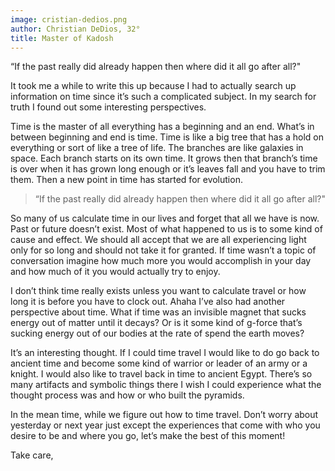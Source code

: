 ```yaml
---
image: cristian-dedios.png
author: Christian DeDios, 32°
title: Master of Kadosh
---
```


“If the past really did already happen then where did it all go after all?" 

It took me a while to write this up because I had to actually search up information on time since it’s such a complicated subject. In my search for truth I found out some interesting perspectives. 

Time is the master of all everything has a beginning and an end. What’s in between beginning and end is time. Time is like a big tree that has a hold on everything or sort of like a tree of life. The branches are like galaxies in space. Each branch starts on its own time. It grows then that branch’s time is over when it has grown long enough or it’s leaves fall and you have to trim them. Then a new point in time has started for evolution. 

> “If the past really did already happen then where did it all go after all?" 

So many of us calculate time in our lives and forget that all we have is now. Past or future doesn’t exist. Most of what happened to us is to some kind of cause and effect. We should all accept that we are all experiencing light only for so long and should not take it for granted. If time wasn’t a topic of conversation imagine how much more you would accomplish in your day and how much of it you would actually try to enjoy. 

I don’t think time really exists unless you want to calculate travel or how long it is before you have to clock out. Ahaha I’ve also had another perspective about time. What if time was an invisible magnet that sucks energy out of matter until it decays? Or is it some kind of g-force that’s sucking energy out of our bodies at the rate of spend the earth moves? 

It’s an interesting thought. If I could time travel I would like to do go back to ancient time and become some kind of warrior or leader of an army or a knight. I would also like to travel back in time to ancient Egypt. There’s so many artifacts and symbolic things there I wish I could experience what the thought process was and how or who built the pyramids. 

In the mean time, while we figure out how to time travel. Don’t worry about yesterday or next year just except the experiences that come with who you desire to be and where you go, let’s make the best of this moment! 

Take care, 